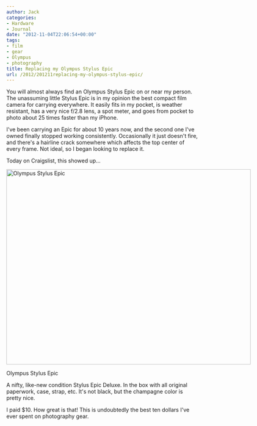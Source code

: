 ```yaml
---
author: Jack
categories:
- Hardware
- Journal
date: "2012-11-04T22:06:54+00:00"
tags:
- film
- gear
- Olympus
- photography
title: Replacing my Olympus Stylus Epic
url: /2012/201211replacing-my-olympus-stylus-epic/
---
```


You will almost always find an Olympus Stylus Epic on or near my person. The unassuming little Stylus Epic is in my opinion the best compact film camera for carrying everywhere. It easily fits in my pocket, is weather resistant, has a very nice f/2.8 lens, a spot meter, and goes from pocket to photo about 25 times faster than my iPhone.

I've been carrying an Epic for about 10 years now, and the second one I've owned finally stopped working consistently. Occasionally it just doesn't fire, and there's a hairline crack somewhere which affects the top center of every frame. Not ideal, so I began looking to replace it.

Today on Craigslist, this showed up&#8230;

<div id="attachment_4297" style="width: 650px" class="wp-caption alignnone">
  <a href="/img/2012/11/olympus-stylus-epic.jpg"><img class="size-full wp-image-4297" src="/img/2012/11/olympus-stylus-epic.jpg" alt="Olympus Stylus Epic" width="640" height="512" srcset="/img/2012/11/olympus-stylus-epic.jpg 640w, /img/2012/11/olympus-stylus-epic-300x240.jpg 300w" sizes="(max-width: 640px) 100vw, 640px" /></a>
  
  <p class="wp-caption-text">
    Olympus Stylus Epic
  </p>
</div>

A nifty, like-new condition Stylus Epic Deluxe. In the box with all original paperwork, case, strap, etc. It's not black, but the champagne color is pretty nice.

I paid $10. How great is that! This is undoubtedly the best ten dollars I've ever spent on photography gear.